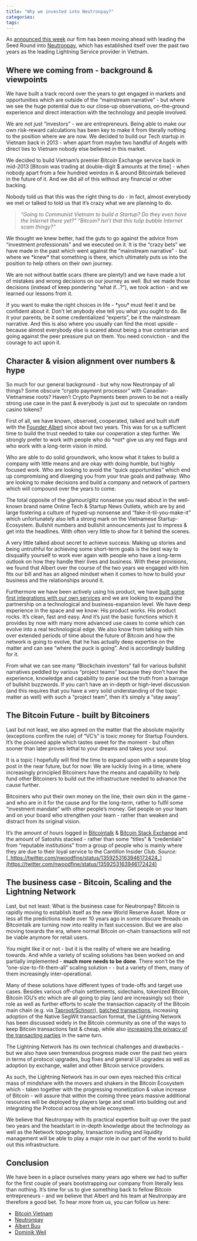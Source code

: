 ```yaml
---
title: "Why we invested into Neutronpay?"
categories:
tags:
---
```

As [announced this week](https://news.bitcoinvn.io/bitcoinvn-leading-seed-funding-round-in-neutronpay/?lang=en) our firm has been moving ahead with leading the Seed Round into [Neutronpay](https://neutronpay.com), which has established itself over the past two years as the leading Lightning Service provider in Vietnam.

**Where we coming from - background & viewpoints**
--------------------------------------------------

We have built a track record over the years to get engaged in markets and opportunities which are outside of the “mainstream narrative” - but where we see the huge potential due to our close-up observations, on-the-ground experience and direct interaction with the technology and people involved.

We are not just “investors” - we are entrepreneurs. Being able to make our own risk-reward calculations has been key to make it from literally nothing to the position where we are now. We decided to build our Tech startup in Vietnam back in 2013 - when apart from maybe two handful of Angels with direct ties to Vietnam nobody else believed in this market.

We decided to build Vietnam’s premier Bitcoin Exchange service back in mid-2013 \[Bitcoin was trading at double-digit $ amounts at the time\] - when nobody apart from a few hundred weirdos in & around Bitcointalk believed in the future of it. And we did all of this without any financial or other backing.

Nobody told us that this was the right thing to do - in fact, almost everybody we met or talked to told us that it’s crazy what we are planning to do.

> _“Going to Communist Vietnam to build a Startup? Do they even have the Internet there yet?”_ _“Bitcoin? Isn’t that this tulip bubble Internet scam thingy?”_

We thought we knew better, had the guts to go against the advice from “investment professionals” and we executed on it. It is the “crazy bets” we have made in the past which went against the “mainstream narrative” - but where we \*knew\* that something is there, which ultimately puts us into the position to help others on their own journey.

We are not without battle scars (there are plenty!) and we have made a lot of mistakes and wrong decisions on our journey as well. But we made those decisions (instead of keep pondering “what if…?”), we took action - and we learned our lessons from it.

If you want to make the right choices in life - \*you\* must feel it and be confident about it. Don’t let anybody else tell you what you ought to do. Be it your parents, be it some credentialized “experts”, be it the mainstream narrative. And this is also where you usually can find the most upside - because almost everybody else is scared about being a true contrarian and going against the peer pressure put on them. You need conviction - and the courage to act upon it.

**Character & vision alignment over numbers & hype**
----------------------------------------------------

So much for our general background - but why now Neutronpay of all things? Some obscure “crypto payment processor” with Canadian-Vietnamese roots? Haven’t Crypto Payments been proven to be not a really strong use case in the past & everybody is just out to speculate on random casino tokens?

First of all, we have known, observed, cooperated, talked and built stuff with the [Founder Albert](https://www.twitter.com/subnetmask) since about two years. This was for us a sufficient time to build the trust needed to take our cooperation a step further. We strongly prefer to work with people who do \*not\* give us any red flags and who work with a long-term vision in mind.

Who are able to do solid groundwork, who know what it takes to build a company with little means and are okay with doing humble, but highly focused work. Who are looking to avoid the “quick opportunities” which end up compromising and diverging you from your true goals and pathway. Who are looking to make decisions and build a company and network of partners which will compound over the years to come.

The total opposite of the glamour/glitz nonsense you read about in the well-known brand name Online Tech & Startup News Outlets, which are by and large fostering a culture of hyped-up nonsense and “fake-it-til-you-make-it” which unfortunately also left a strong mark on the Vietnamese Startup-Ecosystem. Bullshit numbers and bullshit announcements just to impress & get into the headlines. With often very little to show for it behind the scenes.

A very little talked about secret to achieve success: Making up stories and being untruthful for achieving some short-term goals is the best way to disqualify yourself to work ever again with people who have a long-term outlook on how they handle their lives and business. With these provisions, we found that Albert over the course of the two years we engaged with him fits our bill and has an aligned mindset when it comes to how to build your business and the relationships around it. 

Furthermore we have been actively using his product, we have [built some first integrations with our own services](https://news.bitcoinvn.io/bitcoinvn-shop-accepts-lightning-payments/?lang=en) and we are looking to expand the partnership on a technological and business-expansion level. We have deep experience in the space and we know: His product works. His product rocks. It’s clean, fast and easy. And it’s just the basic functions which it provides by now with many more advanced use cases to come which can evolve into a real technological edge. We also know from talking with him over extended periods of time about the future of Bitcoin and how the network is going to evolve, that he has actually deep expertise on the matter and can see “where the puck is going”. And is accordingly building for it.

From what we can see many “Blockchain investors” fall for various bullshit narratives peddled by various “project teams” because they don’t have the experience, knowledge and capability to parse out the truth from a barrage of bullshit buzzwords. If you can’t have an in-depth or high-level discussion (and this requires that you have a very solid understanding of the topic matter as well) with such a “project team”, then it’s simply a “stay away”.

**The Bitcoin Future - built by Bitcoiners** 
---------------------------------------------

Last but not least, we also agreed on the matter that the absolute majority (exceptions confirm the rule) of “VC’s” is toxic money for Startup Founders. It’s the poisoned apple which tastes sweet for the moment - but often sooner than later proves lethal to your dreams and takes your soul.

It is a topic I hopefully will find the time to expand upon with a separate blog post in the near future, but for now: We are luckily living in a time, where increasingly principled Bitcoiners have the means and capability to help fund other Bitcoiners to build out the infrastructure needed to advance the cause further.

Bitcoiners who put their own money on the line, their own skin in the game - and who are in it for the cause and for the long-term, rather to fulfil some “investment mandate” with other people’s money. Get people on your team and on your board who strengthen your team - rather than weaken and distract from its original vision.

It’s the amount of hours logged in [Bitcointalk](https://bitcointalk.org/) & [Bitcoin Stack Exchange](https://bitcoin.stackexchange.com/) and the amount of Satoshis stacked - rather than some “titles” & “credentials” from “reputable institutions” from a group of people who is mainly where they are due to their loyal service to the Cantillon Insider Club. _Source:_  [_https://twitter.com/nwoodfine/status/1359253163946172424_](https://twitter.com/nwoodfine/status/1359253163946172424)

**The business case - Bitcoin, Scaling and the Lightning Network**
------------------------------------------------------------------

Last, but not least: What is the business case for Neutronpay? Bitcoin is rapidly moving to establish itself as the new World Reserve Asset. More or less all the predictions made over 10 years ago in some obscure threads on Bitcointalk are turning now into reality in fast succession. But we are also moving towards the era, where normal Bitcoin on-chain transactions will not be viable anymore for retail users.

You might like it or not - but it is the reality of where we are heading towards. And while a variety of scaling solutions has been worked on and partially implemented - **much more needs to be done**. There won’t be the “one-size-to-fit-them-all” scaling solution - - but a variety of them, many of them increasingly inter-operational.

Many of these solutions have different types of trade-offs and target use cases. Besides various off-chain settlements, sidechains, tokenized Bitcoin, Bitcoin IOU’s etc which are all going to play (and are increasingly so) their role as well as further efforts to scale the transaction capacity of the Bitcoin main chain (e.g. via [Taproot/Schnorr](https://bitcoinmagazine.com/articles/taproot-coming-what-it-and-how-it-will-benefit-bitcoin)), [batched transactions](https://blog.vbtc.exchange/2021/batched-segwit-withdrawals-tutorial-5), increasing adoption of the Native SegWit transaction format, the Lightning Network has been discussed widely in the Bitcoin community as one of the ways to keep Bitcoin transactions fast & cheap, while also [increasing the privacy of the transacting parties](https://bitcoinmagazine.com/articles/how-the-lightning-network-layers-privacy-on-top-of-bitcoin-1482183775) in the same turn.

The Lightning Network has its own technical challenges and drawbacks - but we also have seen tremendous progress made over the past two years in terms of protocol upgrades, bug fixes and general UI upgrades as well as adoption by exchange, wallet and other Bitcoin service providers.

As such, the Lightning Network has in our own eyes reached this critical mass of mindshare with the movers and shakers in the Bitcoin Ecosystem which - taken together with the progressing monetization & value increase of Bitcoin - will assure that within the coming three years massive additional resources will be deployed by players large and small into building out and integrating the Protocol across the whole ecosystem.

We believe that Neutronpay with its practical expertise built up over the past two years and the headstart in in-depth knowledge about the technology as well as the Network topography, transaction routing and liquidity management will be able to play a major role in our part of the world to build out this infrastructure.

**Conclusion**
--------------

We have been in a place ourselves many years ago where we had to suffer for the first couple of years bootstrapping our company from literally less than nothing. It’s time for us to give something back to fellow Bitcoin entrepreneurs - and we believe that Albert and his team at Neutronpay are therefore a good bet. To hear more from us, you can follow us here:

*   [Bitcoin Vietnam](https://www.twitter.com/Bitcoin_Vietnam)
*   [Neutronpay](https://www.twitter.com/neutronpay)
*   [Albert Buu](https://twitter.com/subnetmask)
*   [Dominik Weil](https://www.twitter.com/dominikweil)